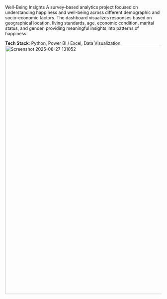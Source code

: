 Well-Being Insights
A survey-based analytics project focused on understanding happiness and well-being across different demographic and socio-economic factors. 
The dashboard visualizes responses based on geographical location, living standards, age, economic condition, marital status, and gender, providing meaningful insights into patterns of happiness.



**Tech Stack**: Python, Power BI / Excel, Data Visualization
<img width="1428" height="800" alt="Screenshot 2025-08-27 131052" src="https://github.com/user-attachments/assets/7bdb00e0-edc3-416c-ae23-08b910fecc53" />
